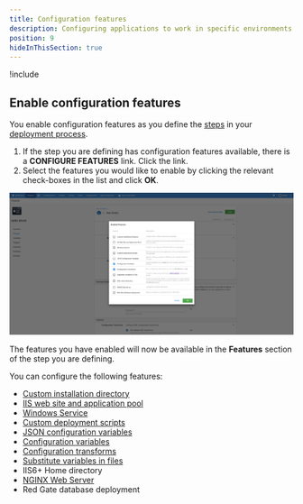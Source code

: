 ```yaml
---
title: Configuration features
description: Configuring applications to work in specific environments is an essential part of deploying applications with Octopus Deploy and this can include updating database connection strings and app settings.
position: 9
hideInThisSection: true
---
```


!include <configuration-features>

## Enable configuration features

You enable configuration features as you define the [steps](/docs/deployment-process/steps/index.md) in your [deployment process](/docs/deployment-process/index.md).

1. If the step you are defining has configuration features available, there is a **CONFIGURE FEATURES** link. Click the link.
1. Select the features you would like to enable by clicking the relevant check-boxes in the list and click **OK**.

![Configuration features screenshot](configuration-features.png)

The features you have enabled will now be available in the **Features** section of the step you are defining.

You can configure the following features:

- [Custom installation directory](/docs/deployment-process/configuration-features/custom-installation-directory.md)
- [IIS web site and application pool](/docs/deployment-process/configuration-features/iis-website-and-application-pool.md)
- [Windows Service](/docs/deployment-process/configuration-features/windows-services.md)
- [Custom deployment scripts](/docs/deployment-examples/custom-scripts/index.md)
- [JSON configuration variables](/docs/deployment-process/configuration-features/json-configuration-variables-feature.md)
- [Configuration variables](/docs/deployment-process/configuration-features/xml-configuration-variables-feature.md)
- [Configuration transforms](/docs/deployment-process/configuration-features/configuration-transforms/index.md)
- [Substitute variables in files](/docs/deployment-process/configuration-features/substitute-variables-in-files.md)
- IIS6+ Home directory
- [NGINX Web Server](/docs/deployment-process/configuration-features/nginx-web-server.md)
- Red Gate database deployment
